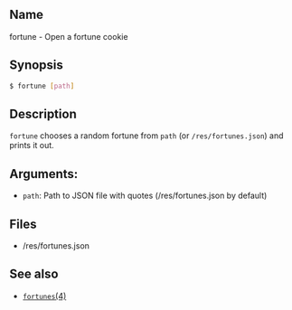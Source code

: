 ## Name

fortune - Open a fortune cookie

## Synopsis

```sh
$ fortune [path]
```

## Description

`fortune` chooses a random fortune from `path` (or `/res/fortunes.json`) and prints it out.

## Arguments:

* `path`: Path to JSON file with quotes (/res/fortunes.json by default)

## Files

* /res/fortunes.json

## See also

* [`fortunes`(4)](help://man/4/fortunes)


